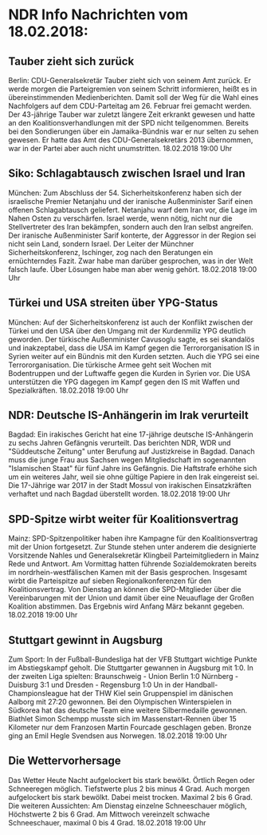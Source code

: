 # NDR Info Nachrichten vom 18.02.2018:


## Tauber zieht sich zurück
Berlin: CDU-Generalsekretär Tauber zieht sich von seinem Amt zurück. Er werde morgen die Parteigremien von seinem Schritt informieren, heißt es in übereinstimmenden Medienberichten. Damit soll der Weg für die Wahl eines Nachfolgers auf dem CDU-Parteitag am 26. Februar frei gemacht werden. Der 43-jährige Tauber war zuletzt längere Zeit erkrankt gewesen und hatte an den Koalitionsverhandlungen mit der SPD nicht teilgenommen. Bereits bei den Sondierungen über ein Jamaika-Bündnis war er nur selten zu sehen gewesen. Er hatte das Amt des CDU-Generalsekretärs 2013 übernommen, war in der Partei aber auch nicht unumstritten. 18.02.2018 19:00 Uhr 

## Siko: Schlagabtausch zwischen Israel und Iran
München: Zum Abschluss der 54. Sicherheitskonferenz haben sich der israelische Premier Netanjahu und der iranische Außenminister Sarif einen offenen Schlagabtausch geliefert. Netanjahu warf dem Iran vor, die Lage im Nahen Osten zu verschärfen. Israel werde, wenn nötig, nicht nur die Stellvertreter des Iran bekämpfen, sondern auch den Iran selbst angreifen. Der iranische Außenminister Sarif konterte, der Aggressor in der Region sei nicht sein Land, sondern Israel. Der Leiter der Münchner Sicherheitskonferenz, Ischinger, zog nach den Beratungen ein ernüchterndes Fazit. Zwar habe man darüber gesprochen, was in der Welt falsch laufe. Über Lösungen habe man aber wenig gehört. 18.02.2018 19:00 Uhr 

## Türkei und USA streiten über YPG-Status
München: Auf der Sicherheitskonferenz ist auch der Konflikt zwischen der Türkei und den USA über den Umgang mit der Kurdenmiliz YPG deutlich geworden. Der türkische Außenminister Cavusoglu sagte, es sei skandalös und inakzeptabel, dass die USA im Kampf gegen die Terrororganisation IS in Syrien weiter auf ein Bündnis mit den Kurden setzten. Auch die YPG sei eine Terrororganisation. Die türkische Armee geht seit Wochen mit Bodentruppen und der Luftwaffe gegen die Kurden in Syrien vor. Die USA unterstützen die YPG dagegen im Kampf gegen den IS mit Waffen und Spezialkräften. 18.02.2018 19:00 Uhr 

## NDR: Deutsche IS-Anhängerin im Irak verurteilt
Bagdad: Ein irakisches Gericht hat eine 17-jährige deutsche IS-Anhängerin zu sechs Jahren Gefängnis verurteilt. Das berichten NDR, WDR und "Süddeutsche Zeitung" unter Berufung auf Justizkreise in Bagdad. Danach muss die junge Frau aus Sachsen wegen Mitgliedschaft im sogenannten "Islamischen Staat" für fünf Jahre ins Gefängnis. Die Haftstrafe erhöhe sich um ein weiteres Jahr, weil sie ohne gültige Papiere in den Irak eingereist sei. Die 17-Jährige war 2017 in der Stadt Mossul von irakischen Einsatzkräften verhaftet und nach Bagdad überstellt worden. 18.02.2018 19:00 Uhr 

## SPD-Spitze wirbt weiter für Koalitionsvertrag
Mainz: SPD-Spitzenpolitiker haben ihre Kampagne für den Koalitionsvertrag mit der Union fortgesetzt. Zur Stunde stehen unter anderem die designierte Vorsitzende Nahles und Generalsekretär Klingbeil Parteimitgliedern in Mainz Rede und Antwort. Am Vormittag hatten führende Sozialdemokraten bereits im nordrhein-westfälischen Kamen mit der Basis gesprochen. Insgesamt wirbt die Parteispitze auf sieben Regionalkonferenzen für den Koalitionsvertrag. Von Dienstag an können die SPD-Mitglieder über die Vereinbarungen mit der Union und damit über eine Neuauflage der Großen Koalition abstimmen. Das Ergebnis wird Anfang März bekannt gegeben. 18.02.2018 19:00 Uhr 

## Stuttgart gewinnt in Augsburg
Zum Sport: In der Fußball-Bundesliga hat der VFB Stuttgart wichtige Punkte im Abstiegskampf geholt. Die Stuttgarter gewannen in Augsburg mit 1:0. In der zweiten Liga spielten:
Braunschweig - Union Berlin	1:0
Nürnberg - Duisburg 			3:1
und
Dresden - Regensburg 1:0
Un in der Handball-Championsleague hat der THW Kiel sein Gruppenspiel im dänischen Aalborg mit 27:20 gewonnen. Bei den Olympischen Winterspielen in Südkorea hat das deutsche Team eine weitere Silbermedaille gewonnen. Biathlet Simon Schempp musste sich im Massenstart-Rennen über 15 Kilometer nur dem Franzosen Martin Fourcade geschlagen geben. Bronze ging an Emil Hegle Svendsen aus Norwegen. 18.02.2018 19:00 Uhr 

## Die Wettervorhersage
Das Wetter Heute Nacht aufgelockert bis stark bewölkt. Örtlich Regen oder Schneeregen möglich. Tiefstwerte plus 2 bis minus 4 Grad. Auch morgen aufgelockert bis stark bewölkt. Dabei meist trocken. Maximal 2 bis 6 Grad. Die weiteren Aussichten: Am Dienstag einzelne Schneeschauer möglich, Höchstwerte 2 bis 6 Grad. Am Mittwoch vereinzelt schwache Schneeschauer, maximal 0 bis 4 Grad. 18.02.2018 19:00 Uhr 
